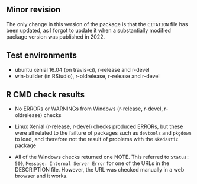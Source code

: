 ## Minor revision

The only change in this version of the package is that the `CITATION` file has been updated, as I forgot to update it when a substantially modified package version was published in 2022.

## Test environments

* ubuntu xenial 16.04 (on travis-ci), r-release and r-devel
* win-builder (in RStudio), r-oldrelease, r-release and r-devel

## R CMD check results

* No ERRORs or WARNINGs from Windows (r-release, r-devel, r-oldrelease) checks
* Linux Xenial (r-release, r-devel) checks produced ERRORs, but these were all related to the failture of packages such as `devtools` and `pkgdown` to load, and therefore not the result of problems with the `skedastic` package

* All of the Windows checks returned one NOTE. This referred to `Status: 500`, `Message: Internal Server Error` for one of the URLs in the DESCRIPTION file. However, the URL was checked manually in a web browser and it works.

